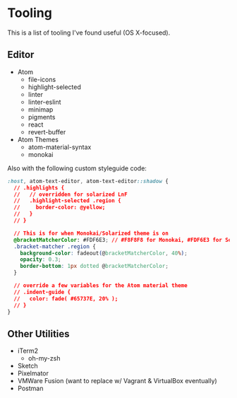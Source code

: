 # Tooling

This is a list of tooling I've found useful (OS X-focused).

## Editor

* Atom
  * file-icons
  * highlight-selected
  * linter
  * linter-eslint
  * minimap
  * pigments
  * react
  * revert-buffer
* Atom Themes
  * atom-material-syntax
  * monokai

Also with the following custom styleguide code:

```css
:host, atom-text-editor, atom-text-editor::shadow {
  // .highlights {
  //   // overridden for solarized LnF
  //   .highlight-selected .region {
  //     border-color: @yellow;
  //   }
  // }

  // This is for when Monokai/Solarized theme is on
  @bracketMatcherColor: #FDF6E3; // #F8F8F8 for Monokai, #FDF6E3 for Solarized
  .bracket-matcher .region {
    background-color: fadeout(@bracketMatcherColor, 40%);
    opacity: 0.3;
    border-bottom: 1px dotted @bracketMatcherColor;
  }

  // override a few variables for the Atom material theme
  // .indent-guide {
  //   color: fade( #65737E, 20% );
  // }
}
```

## Other Utilities

* iTerm2
  * oh-my-zsh
* Sketch
* Pixelmator
* VMWare Fusion (want to replace w/ Vagrant & VirtualBox eventually)
* Postman
